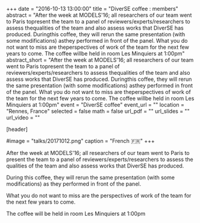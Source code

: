 +++
date = "2016-10-13 13:00:00"
title = "DiverSE coffee : members"
abstract = "After the week at MODELS'16; all researchers of our team went to Paris topresent the team to a panel of reviewers/experts/researchers to assess thequalities of the team and also assess works that DiverSE has produced. Duringthis coffee, they will rerun the same presentation (with some modifications) asthey performed in front of the panel. What you do not want to miss are theperspectives of work of the team for the next few years to come. The coffee willbe held in room Les Minquiers at 1:00pm"
abstract_short = "After the week at MODELS'16; all researchers of our team went to Paris topresent the team to a panel of reviewers/experts/researchers to assess thequalities of the team and also assess works that DiverSE has produced. Duringthis coffee, they will rerun the same presentation (with some modifications) asthey performed in front of the panel. What you do not want to miss are theperspectives of work of the team for the next few years to come. The coffee willbe held in room Les Minquiers at 1:00pm"
event = "DiverSE coffee"
event_url = ""
location = "Rennes, France"
selected = false
math = false
url_pdf = ""
url_slides = ""
url_video = ""


[header]

#image = "talks/20171012.png"
caption = "French :fr:"
+++


After the week at MODELS'16; all researchers of our team went to Paris to present the team to a panel of reviewers/experts/researchers to assess the qualities of the team and also assess works that DiverSE has produced.

During this coffee, they will rerun the same presentation (with some modifications) as they performed in front of the panel.

What you do not want to miss are the perspectives of work of the team for the next few years to come.

The coffee will be held in room Les Minquiers at 1:00pm
